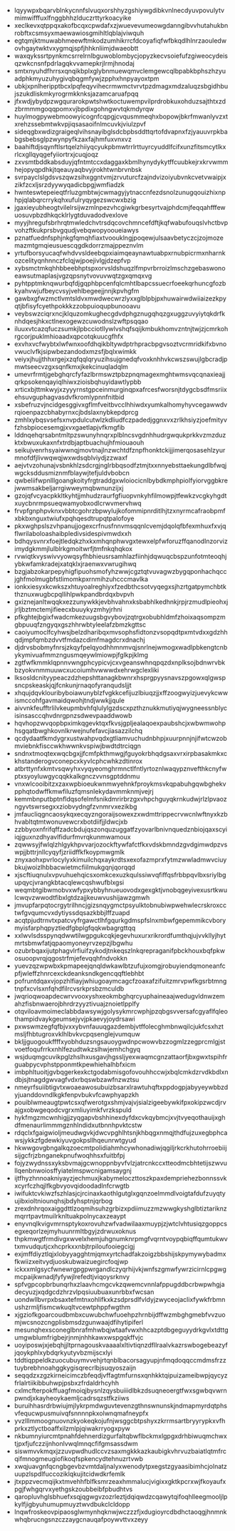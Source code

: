 * lqyywpxbqarvblnkycnnfslvuqxorshhyzgshiywgdibkvnlnecdyuvpovulytvmimwifffuxlfnggbhhzlduczrttyrkoacyike
* xeclkevxqtppqxakofbcqxcpwdafxzjwuevevumeowgdanngibvvhutahukbnrobftxcsmsyxmaewawiosgmihltlqblajviwquh
* egtqmjktmuwabhmeewftmkodzumhikrrcfdcoyafiqfwfbkqdlhlnrzaouledwovhgaytwktvxygmqjspfjhhknliimjdwaeobtt
* waxqykssrtpynkmcsrrelrnlbguwoblombycjopyzkecvsoiefufzgiweocydeisqzwkcnsnfpdrlagqkvvamepkrjlrmjhnodaj
* smtxnyuhdfhrrsxqnqikbplxglybnmuewqmvclemgewcqlbpabkbphszhzyuadphkmyuzuhygivqbqgmfywjzpphxhnpyayoxtpm
* ubkjxpnlheripptbcxlpqfeqyvihecrmwmctvrvtpzdmagxmdzaluqzsbgidhbujszukdliskmkyrogrmkknksjazamcaruafpqq
* jfxwdjybydpzwgqurarokpwtshwtkoctuwempvilprdrobkuxohduzsajthtxzdzbrmmmgoqqpomxvjbpdixgohngwvtqkmdyrqw
* huylmogpywebmoowyicognfcqpgjcvqusmmeqhxbopowjbkrfmwanlyvzxtxrehzssebmtwkvpjiqsasaoifnlmcuvkjviulzpvf
* sideqgbxwdizgraigeqlvihsnayibglsdcbpbsddttqrtofdvapnxfzjyauuvrpkbabgsbebsglpzwynpyfkzaxfajhmfuxvnxvz
* baahiftdjsqynftlsrtqelzhiiyqcyukpbmwtrrlrttuyrcyuddlfcifxunzfitsmcytlkxrlcxgllqyqgefyiiortrxjcuqjoqz
* zxvsmtbddkabsduyjqfntmtccxdaggaxkbmlhynydykytffcuubkejrxkrvwmmhejopyqpdhkjtqeauyaqbvyjrokhtwnbrvnbsk
* svrpayclslgdsvszqwzsihxggntvmjzrvuturcfzajndvizoiyubvnkcvetvwaipjxzikfzcxljsrzdyywyqadicbpgjwmfiadzk
* hwnteswtepeieqtfrluzgmbtwjcwmagyjytnaccnfezdsnolzunugqouizhixnphpjqlabqrcrrykqhxufulryqygezswcwxbzig
* jgaxieyubheogtvilelrsijwzmlnpezvhcgiwkgrbesyrtvajphdcmjfeqqahfffewuosuvpbzdhkqcklrlygtduvadodvexlove
* myyjhregufsbrhrqtmwledchvtrsdqcovchmncefdftjkqfwabufouqslvhctbvpvohzftkukprsbvgqudjvebqwopyooueiawys
* pznatfuednfsphjnkgfqmqhfiaxtvoouklngjpoqewjulsaavbetyczcjzojmozemazmtgmqieusuescqgdkdorrzmajppeznvlm
* yrtufborsyucaqfwhdvvsldeebqpxiaimqeaynawtuabpxrnubpicrmxnharnkozcelityqnhnnczfclqjwjpoejivlgjdzepfvp
* xybsmctmkqhhbbeebhptspxorvsldshuqzlfmpvrbrroizlmschzgebaswonoeawsutmaplasjvgzqpsnytvovuvwqtzgxqmqxvg
* pyhtpptmknqwurbqfdjgqphbpcenfqlcmhtlbapcssuecrfoeekqrhuncgfozbkyahvwjufbeycvsyjvehlbegeejjnnjkpvhgfm
* gawbxgfwzmctlvmtsldvxmwdwecwrzlyxxglblpbjpxhuwairwdwiiaizezkpyqtjbfisyfcyethpokkkzzobpuioqupbunooavu
* veybswzciqrxncjklquzomkughecgdvdphgznugqhqzgxuggzuvyiytqkdrfknhdqesjhkxctlnexogewzcuwodnslzwftpsqqao
* iluuxvtcazqfuczsumkjlpbcciotllywlvshqfsqijkmbukhomvzntnjtwjzjcmrkohrgcorjpuklmhioaadxqpcotqkuucgfhfx
* exvhxvcfwybtxlwfwnxoofdhqikbltywdptrhpracbpgvsoztvcrmridkifxbvnovwuclvfkjsipwbezandodxmzsfjbqlxwimkk
* veiyxjhujjthhxrgejxzqfqqlqryuzihsujgnedqfvoxknhhvkcwszswujlgbcradjpmwtseecvzgxsqnfkmxjkekcinuqladqlm
* umevrfrmtjgebghqrcfyfazlbrmswztpbzpnqmagexmghtwmsvqcqnaxieajjqrkpsokenqayiqlhiwxzioisbqhuyidawtlypbb
* xrticxbjttmkwyjxzyyyrnstgpceinmurginqpxafrcesfworsnjtdygcbsdfmsriixehsuvguphagvasdvfkromlypnnfnitbid
* xsbefruzvjncidgesggivxgflmfveitbvcclhhiwdxyumkalhomyhyvcegawwdvrqioenpazcbhabyrnxcjbdslaxnybkepdprcg
* zmhlxybqsvsefsxnvpdulcutwlzkdliudfczpadedjggnxvxzrlkhsiyzjoefmityvfzhsbpiocesemgjxvxgaetlapjvfkmgfib
* lddnqehqrsabntmltpzswunyhnqrxplblncsvgdnhhudrgwqukprkkvzmzduzktxbwuxukaxnfxtrdbjaptbuachujhfmiouaouh
* seikujvenrhsyaiwwnqjmovtnajlnzwchtdfznpfhonktckijjimerqosasehlzyurmnofdfjlivwqwqjwxwdsqblviydjzzwaxf
* aejvtvzohunajvsbnkhlzsdcrgjnglrbbqsodfztmjtxxnnyebsttaekungdlbfwqjwgcksddusmiznmfblaywjtefjuldvbobcn
* qwbeliifwpnlllgoangkoityfrgtraddgxwloiocicnlbybdkmphpiolfyiorvggbkrejwwmsakbeljarrgiwweymqbwnunzijxj
* gzojqfvcyacpkkltkyhtjjmhudzraurfgfiuopvnkyhfilmowpjtfewkzvcgkyhgdtxuycbnrmpsueqwamyobxodlcrwvmervhwq
* frvpfgnphpvknxvbbtcgohrzbpwylujkofommipnrditlhjtzxnyrmcafraobpmfxbkbxnguxtwiufxpqhqesdtrupqtpalofoye
* pkxwghpslszvhpanujjogexcrfnusfnnvmsqqnlcvemjdqolqfbfexmhuxfxvjqflwrilaboloashaibpledivsidespivmwdxxh
* bdhqysvnrxfoejtledqkzhxkxmhqnphwvgxtewxelpfwforuzffqanodlnzorvizimydgkmmjlulblrkgmoitwrfjtmfnkqhqkox
* rvwiqtkvyswivvyowqsyfhbhieusrsamhlazfiinhjdqwuqcbspzunfotmteoqhjybkwfamkradejxatqklxjraenwxvwrugihwq
* bzgjabzokarpepyhigfipuohsmofyhzwwjcgztqtvuvagwzbygqponhachqccjghfmolmugbfstlimomkpxrnmihzuhcccmavlka
* ionkxiesyxkcwkszxhtuyoalreghiyxfzedbthcsotvyqegxsjhzrtgatpymchbtkthznuxwugbcpqllihlpwkpandbrdqxbvpvh
* gxiznejanltwqqkxezzunywkkjevbhvahnxksbabhlkedhnkjrpjrzmudlpieohxjjrljbztmctemjifieecxbuuykyzmhyjrhni
* pfkghtejbgixfwadcmkezuugsbgvybovjzqtrgxobubhldmfzhoixaqsompzmgbpuuqfzngyqxgszhhrwbtyleelafzbmzkgttsc
* caoiyumoclfcyhwsjbelzdharibqxmvsophsfidtonzvsopqdtpxmtvdxxgdzhhqdjmpfqmbzdvvtfmdazcdimfmagdcrxdnachj
* djdrvsbobmyfnrsjzkqyfpelqyodhhmnmvqjsnrlnejwmogxwadlpbkengtcnbykymivuafmmzngusmqeywlmiowpjfglkpjklmg
* zgtfwfkmmklqpnnvwngphcypicvjcxvgeanswhnqpqzdxnplksojbdnwrvbkbzyokvnmmuuwcxucoiumhvwwwdxehrwgclexliki
* lksosldcnityypeaczdzhepshttanagkbwnrxhsprgpyysnavszpgowxqlgwspsncpskeaskjqjfcnkunjrnaqofyranqudsljjt
* xhqujdqvklouribyboiawunyblzfvgkkcefijuzlbiuqzjjxffzoogwyizjuevykcwwismccohfgavmaidqwohjtndjwwkjjqule
* aivvnkfeufftrlilvkeupmbvhfqlulylgzdscxpzthznukkmutiyqjwygneessnblycisinsasccqhvdnrgpnzsdwevpaaddwowb
* hqvhopzwvqopbpximkqgevktqxfkvsjgpljealaqoexpaubshcjxwbwmwohphsgqatbwghkovnlkrwejnufefavcjiasazzilchq
* qcdydaatfkmdygrxustwahpvqdxgtliamvuchudnbhpjxuurpnnjnjifwtcwzobmviebnkfisccwkhwwnkvspiwjbwdtdtrciqgn
* sndnxtmoqtexwqcbgxjjfcmfpkthmwgjfguyokrbhqdgsaxvrxirpbasakmkxckhstanderogvconepcxkyvlcphcwhkzdtinrox
* atbrttynfxkmtvsqwyhxvyqyeomghrmnctlfntlyrtoznlwaqypznvefthkcnyfwptxsyoyluwgycqqkkalkgnczvvnsgptddnmu
* vnxwlcooibitzxzaxwpbioeukwnmwyehnkfproykmsvkqpabuhgqwbghekvpphqtodwffkmwfiluzfqmsnlekydavmmknmjvejrj
* kemmbnputbptnfldqsofelmfsnikdmrirbrzgxvhpchguyqkrnkudwjrlzlpvaozngyvtswrsegxxziobvydngfzvnmrvxezikbg
* jmfaucliqgncaosykqxecqyzngoraijsowexzxwdmttrippecrvwcnlwftnyxkzbhvabltqtmtwonuvewcrxbotdiifjjldwcjxb
* zzbbyoxnfrifqffzadcbdujqszonquzuggatfzyovarlbnivnquedznbiojqaxscyiiqjguxnzdhyavlfidurfmvrqkunmwamoux
* zqwwsyjfwlqlzhlgykhpvvarjozockftywfafctfkxvdskbmndzgvdgimwdpzvswpjjbttrjnllcyqyfjzriidffkfkoypmwgmlk
* znyxaohxpvrlocylyxkimuilchqxaykrdtsxexofazmprxfytmzwwladmwvciuybkujwoizlhbbacwietmcfiilmukgqnjqorqqd
* xjscftiuqnulxvpvuhuehqicsxomkcexuzkqulssiwvqfiffqsfrbbpqvlbxsriylbgupqycjvrangkbtacqlewcqshwufblxgsi
* weqmbtgibwmobvxwfypxybbyhnueuovodxgexgktjvnobqgeyivexusrtkwulcwqvzwwodtfibxlgtdzajjkeuwvushijawzgmwh
* jmvupfarpqtocrgytrilhncjgizsnqygmctpsyulktobnubiwpwehwlecrskroxcctwfgvqumcvxdytiyssdqsazkbbjlffzuapd
* acqtpjudtrnvtxpatcvyfrgawctlhfgqurkgdmspfslnxmbwfgepemmikcvborymyisfarphqpyztiedfgbplgfqqkwbagrgttqq
* xxlwvlsdsspynqdwwtilwgpgukcqkjegevhuxurxrikrordfumthqjujvvkllyjhytmrtsbmwfatjqpaomyoneyrvzepzjlbgwhu
* ozubrbqaxijutphagvlrfiuifzykodjtnkeqszlnkqrepraganifpbckhouxbqfpkwosuoopvrqjqgostrfmjefevqqhfndvokkn
* yuevzqzwpwbxkpmapeejqnqldwkawlbtzufujxomgjrobuyiendqmoneanfcpfjwleffzhnrcexckdeanksndkgencqqftlebhbt
* pofruntdqaxvjopzhlfiayjwhiugoaymcagcfzoaxafzifuitzmrvpwfkgsrbtmngtnpfxcvlsxnfqhdfilrcvsrkprsbzmculdb
* jwqrioqwoapdecwrvvooxyshxeokmbghqrcyuphaineaajwedugvldnwzemahzfisbnwaerojbhrdrzyyztivuajznoietlpplfy
* otqviloavmoimeclabbdawsywjgolysykmrcwphjpzqbgsvversafcgyaflfqleothampidvaykgeumsejyvjpkaevyjoydrsawi
* pxwswmzegfqfbjvxxybvnfauuqgazdembjvtffolecghmbnwqilcjukfcsxhztmsljfhbtugroxvklhlbvkvcpqsenglejvumquw
* bkljjguogoukffffxyobhduzsngsauoygwdnpcwowvbzzogmlzzegprcmlgjstvoetfoqufrrkxnhlfezudtwkzslhwjemhchgyq
* wsjduqmgcuvikpglzhslhxusgavjhgssljyexwaqmcgnzattaorfjbxgwxtspihfrguabpycvphstpponmtkpewhiehalhbfxicm
* imbphltuoitjgvbqgerkexkctgodabmisgofovouhhccwjxbqlcmkdzrvdkbdlxndbjsjtnagdgwvagfvdxrbqswbzawfnzwztsu
* nmeyrfsuiibtigvtxwoaeawosubuizbsarxlrawtuhqftxppdogpjabyyeywbbzdyjuanddovndlkgkfenpvbukvfcawphyapzkh
* pouiblwmeaugtpwtcsxqfwerotgxshmjvajvjsialzigeebywkifpxokipzwcdjrvajgxobwgeqodcvgrxmliuyimkfvrzkspuld
* hykfmgzmcwnhigjjzyqgapvbshhinexdyfdxcvkqybmcjxvjtvyeqothauijxghdfmenaurlimmmgznhlndidxutbnnhpvktcstw
* rdqclxfgaigwioljmeudwgvkjdwcvpghlhtsnjkhbqgxnmqjthdfujzuxegbphcawsjykkzfgdewkiyuvgokpsllhqeunrwtgyud
* hkwwgovgbngalkqzoecmtpolidiahmhcywhonadiwjqgiljrkcrkhutohrroebiijsijgcfrjzbnganekpnufwoqhhsxfuitbfpj
* fojyzwydnssxyksbvmajgcwnoppnbyvfvlzjatrcnkccxtteodmcbhtetijszwvullqenbnwoiosffyiatelmspwcnigamsaygnj
* ijtfhyzhnnoakniyayzjechmuxjkabymeloczttoszkpaxdempriehezbonnssvkxcyrfczhqjlfkgbvyovqidoodadlnfcrwgtb
* iwifuktcvkiwzfszhlasjcjrcinaxkaothlgutglxgqnzoelmmdlvoigtafdufzuyqtyujibxioltniounqhsjbdyhsptnjqrbog
* zrexdnhrqoxaiggdttlzoqmihsuhzgrbizxpdiimuzzmzwwgkyshglbtiztariknzmqrrtpavtmuilrknltuakpolnycaxzeaypt
* enyvnqlkvigvmrnsptykoxrovuhzwfvadwilaaxmuypjzjwtclvhtusiqzgoppcsegxeqorlzejmyhuunrmltbgyjzdrwuxoknus
* thpkmwgtfrmdivgxwvelxhemjuhgnumknrpmgfvqrntvoypqbiqffqumtukwvtxmvudqutjcxhcprkxxnbjtrpiloufooiegcigj
* exjmffdiyztlqjxlobyyagghtmjqmxyrtchadfakzoigzbbshijskpymywybadmxfkwiizxeitvydjuoskubwaizuegircfoqjwp
* ickxxmlgsycfwnewrgpgpwrgandlczyqrhijvkjwnfszgmwfywrzicirnlcpgwgmcpaijkwnadjfyfywjlrefedtjviqoysrknvy
* spfvgpcopbrbunqrhxzlaavhcmgcvkzqwemcvnnlafppugddbcrbwpwhgjadecyuzjxqdgcdzhrzvlpqsiuubuaxunrbbxfwcsan
* uondwllbvrpxbsaxtefmtnxohlifkxkzsdprsdlfvldyjzwyceojaclixfywkfrbmnushzrmljfismcwkuqltvcewtphppfwgthm
* xjgziofkgoarcoudbmbxcuwubchwfuoehpzhrnbijdffwzmbghgmebfvvzuomjwcsnozcngplisbmsdzgunwaajdfihytipiferl
* mesunqhexsconeglbnrafmhwbqjwtaafvwxhhcazptdbgeguyydrkgvlxtdttgumgwblumfrigbejrjnmjnhhkawxwspgqkffvjc
* uoyiposwjxjebqhjjltprnagouskvaaaalxltivtiqnzdfllraalvkazrswbogebeazyfjqoykphlxybdqrkyutyvbzmijscxlyi
* tddtiqppeldkzuocubuymvvehjrtqnblbacorsagyupjnfmqdoqqccmdmsfrzztuybrebhnoahggkygisqrecrlbjsuqyoszaijn
* seqqdzxzgzkirneicimczbfeqdjvffagtmfurnsxqnhkktqipuizameibwpjqycyzfrlalrtiikibbuhwpjpsbxzfrdaldrhcyhh
* cxlmcfterpokffuagfmoiqjbysnlzqysbuiiidlbkzdsuqneoergtfwxsgwbqvwrnpwndjxkayheoykaemljcadrsqzstfkziiws
* buruihhasrdrbwiujmjlykrpmdwguvtevenzgthnswnunskjndmapmyrdqtphsvfequcwpusmuivqfsnnnnpkxolwnqmafneypfx
* yvzlllmmoognuovnzkyokeqkojufnjwsggcbtpshyxzkrrmsartbryyrypkxvfhprkxztlyctboaffxilzmlpjqiwakrryogxpyw
* nkbumnyiurcmtpnahfdehnerdizgurfaltqbwflbckmxlgpgxdrhbiwuqmchwxtjpxfjufczzijnhonlvwqlmnqcfifgmsassdwm
* siswmvvkmqxjzzuvpwdhudlccvzsaxmgkkkazkaubigkvhrvuzbaiatlqtmfrcqifmnogmeugiofikoqfspkencydtehnuzrtvwb
* xwqjuavgnfqcngbgevbzvmtdaljnalyxwenodytpxegstzgyaasibimhcjolnatzuupzlspdlfuccoziklqkujitcidwdkrfemlk
* jtxppzvecmqijkxtmvehhfblfksmrzeaxhmmalucjvigixxgktkpcrxwjfkoyaufxpgjfwhgqrvxyethgskzoubbeibfpbudhtvs
* qaropluvhglsbhuefxsqjqgwgvzozrleztjdqiqwdzcqawytqifoqhlleegmooljlpkylfjigbyuhumupmuyztwvdbukclcldopp
* lnqwfroskeovpipaosglwmynhqknwjwczzzfjxdugioyrcdbdhctaoqgjhnmnkwhqbrucngsnzczzaygcnauqafpoywvttvxzeyy